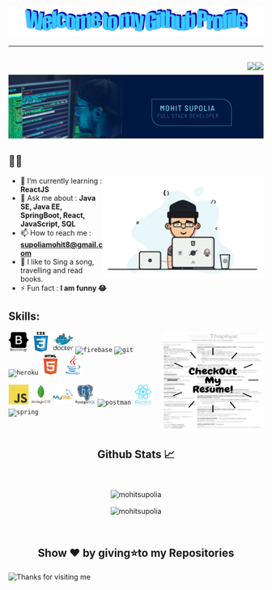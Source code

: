 <img src="welcome.png" alt="welcome to my github profile"><hr>
<br>
 <a href="https://twitter.com/mohitsupolia"><img align="right" src="https://img.shields.io/badge/twitter-%2320A1F1.svg?&style=for-the-badge&logo=twitter&logoColor=white" height=25> </a>
 <a href="https://www.linkedin.com/in/mohit-supolia-8353a7243/"><img align ="right" src="https://img.shields.io/badge/linkedin-%230077B5.svg?&style=for-the-badge&logo=linkedin&logoColor=white"></a>
 
![logo](https://github.com/mohitsupolia/mohitsupolia/blob/main/Github%20Banner.png)
<br>
<!--
<p align="left"> <img src="https://komarev.com/ghpvc/?username=mohitsupolia&label=Profile%20views&color=0e75b6&style=flat" alt="mohitsupolia" /> </p> -->


<h2>💭💭</h2>
<img src = "work.gif" align="right" height="200px"/>

- 🌱 I’m currently learning : **ReactJS**
- 💬 Ask me about :  **Java SE, Java EE, SpringBoot, React, JavaScript, SQL**
- 📫 How to reach me :  **supoliamohit8@gmail.com**
- 🌟 I like to Sing a song, travelling and read books.
- ⚡ Fun fact :  **I am funny 😂**




 <!-- <h3 align="left">Connect with me:</h3>
<p align="left">
<a href="https://twitter.com/mohitsupolia" target="blank"><img align="center" src="https://raw.githubusercontent.com/rahuldkjain/github-profile-readme-generator/master/src/images/icons/Social/twitter.svg" alt="mohitsupolia" height="30" width="40" /></a>
<a href="https://www.linkedin.com/in/mohit-supolia-8353a7243/" target="blank"><img align="center" src="https://raw.githubusercontent.com/rahuldkjain/github-profile-readme-generator/master/src/images/icons/Social/linked-in-alt.svg" alt="mohitsupola" height="30" width="40" /></a>
</p> -->



<h2 align="left">Skills:</h2>

<a href="https://drive.google.com/file/d/10kMAC8R7iKHtO8pWjJ__B52sSS25C9os/view?usp=sharing"> <img src="resume.png" align = "right" height="200px" width="200px"> </a>

<p align="left"> 
  <code><img src="https://raw.githubusercontent.com/devicons/devicon/master/icons/bootstrap/bootstrap-plain-wordmark.svg" alt="bootstrap" width="40" height="40"/></code>
  <code><img src="https://raw.githubusercontent.com/devicons/devicon/master/icons/css3/css3-original-wordmark.svg" alt="css3" width="40" height="40"/></code>
  <code><img src="https://raw.githubusercontent.com/devicons/devicon/master/icons/docker/docker-original-wordmark.svg" alt="docker" width="40" height="40"/></code>
  <code><img src="https://www.vectorlogo.zone/logos/firebase/firebase-icon.svg" alt="firebase" width="40" height="40"/></code> 
  <code><img src="https://www.vectorlogo.zone/logos/git-scm/git-scm-icon.svg" alt="git" width="40" height="40"/></code>
  <code><img src="https://www.vectorlogo.zone/logos/heroku/heroku-icon.svg" alt="heroku" width="40" height="40"/></code>
  <code><img src="https://raw.githubusercontent.com/devicons/devicon/master/icons/html5/html5-original-wordmark.svg" alt="html5" width="40" height="40"/></code>
  <code><img src="https://raw.githubusercontent.com/devicons/devicon/master/icons/java/java-original.svg" alt="java" width="40" height="40"/></code>
  
  <code><img src="https://raw.githubusercontent.com/devicons/devicon/master/icons/javascript/javascript-original.svg" alt="javascript" width="40" height="40"/></code>
  <code><img src="https://raw.githubusercontent.com/devicons/devicon/master/icons/mongodb/mongodb-original-wordmark.svg" alt="mongodb" width="40" height="40"/></code>
  <code><img src="https://raw.githubusercontent.com/devicons/devicon/master/icons/mysql/mysql-original-wordmark.svg" alt="mysql" width="40" height="40"/></code>
  <code><img src="https://raw.githubusercontent.com/devicons/devicon/master/icons/postgresql/postgresql-original-wordmark.svg" alt="postgresql" width="40" height="40"/></code>
  <code><img src="https://www.vectorlogo.zone/logos/getpostman/getpostman-icon.svg" alt="postman" width="40" height="40"/></code>
  <code><img src="https://raw.githubusercontent.com/devicons/devicon/master/icons/react/react-original-wordmark.svg" alt="react" width="40" height="40"/></code>
  <code><img src="https://www.vectorlogo.zone/logos/springio/springio-icon.svg" alt="spring" width="40" height="40"/></code></p>

  <br>

  <h2><summary align="center">Github Stats 📈</summary></h2>
  <br>

<!--  <p align="center">
  <img align="left" src="https://github-readme-stats.vercel.app/api/top-langs?username=mohitsupolia&show_icons=true&locale=en&layout=compact" alt="mohitsupolia" />
</p>
-->
<p align="center">
<img align="center" src="https://github-readme-stats.vercel.app/api?username=mohitsupolia&show_icons=true&theme=radical" alt="mohitsupolia" />
</p>

<p align="center">
<img align="center" src="https://github-readme-streak-stats.herokuapp.com/?user=mohitsupolia&theme=radical" alt="mohitsupolia" />
</p>

<br>
<h2 align="center">Show ❤ by giving⭐to my Repositories</h2>

<img height="120" alt="Thanks for visiting me" width="100%" src="https://raw.githubusercontent.com/BrunnerLivio/brunnerlivio/master/images/marquee.svg" />


